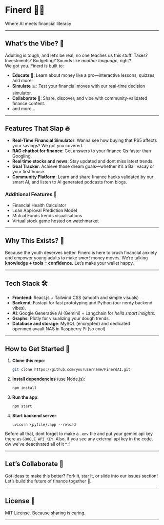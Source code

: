# **Finerd 🧠💸**  
Where AI meets financial literacy 

---

## **What’s the Vibe? 🎯**  
Adulting is tough, and let’s be real, no one teaches us this stuff. Taxes? Investments? Budgeting? Sounds like *another language*, right?  
We got you. Finerd is built to:  
- **Educate** 📝: Learn about money like a pro—interactive lessons, quizzes, and more!  
- **Simulate** 📊: Test your financial moves with our real-time decision simulator.  
- **Collaborate** 🤝: Share, discover, and vibe with community-validated finance content.
- and more...

---

## **Features That Slap 🔥**  
- **Real-Time Financial Simulator**: Wanna see how buying that PS5 affects your savings? We got you covered.  
- **RAG chatbot for finance**: Get answers to your finance Qs faster than Googling.  
- **Real time stocks and news**: Stay updated and dont miss latest trends. 
- **Goal Tracker**: Achieve those dream goals—whether it’s a Bali vacay or your first house.  
- **Community Platform**: Learn and share finance hacks validated by our smart AI, and listen to AI generated podcasts from blogs.
### Additional Features 💸
- Financial Health Calculator
- Loan Approval Prediction Model
- Mutual Funds trends visualisations
- Virtual stock game hosted on watchmarket
  
---

## **Why This Exists? 🤔**  
Because the youth deserves better. Finerd is here to crush financial anxiety and empower young adults to make *smart* money moves. We’re talking **knowledge + tools = confidence.** Let’s make your wallet happy.  

---

## **Tech Stack 🛠️**  
- **Frontend**: React.js + Tailwind CSS (smooth and simple visuals)  
- **Backend**: Fastapi for fast prototyping and Python (our nerdy backend vibes).  
- **AI**: Google Generative AI (Gemini) + Langchain for *hella smart insights*.  
- **Graphs**: Plotly for visualizing your dough trends.
- **Database and storage**: MySQL (encrypted) and dedicated openmediavault NAS in Raspberry Pi (so cool)

---

## **How to Get Started 🚀**  
1. **Clone this repo**:  
   ```bash  
   git clone https://github.com/yourusername/FinerdAI.git   
   ```  
2. **Install dependencies** (use Node.js):  
   ```bash  
   npm install  
   ```  
3. **Run the app**:  
   ```bash  
   npm start  
   ```
4. **Start backend server**:
   ```
   uvicorn {pyfile}:app --reload
   ```

Before all that, dont forget to make a ```.env``` file and put your gemini api key there as ```GOOGLE_API_KEY```.
Also, if you see any external api key in the code, dw we've deactivated all of it ^_^


---

## **Let’s Collaborate 🤝**  
Got ideas to make this better? Fork it, star it, or slide into our issues section! Let’s build the future of finance together 💪.  

---

## **License 📜**  
MIT License. Because sharing is caring.  

---
